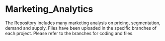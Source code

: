 # Marketing_Analytics
The Repository includes many marketing analysis on pricing, segmentation, demand and supply. 
Files have been uploaded in the specific branches of each project.
Please refer to the branches for coding and files.
